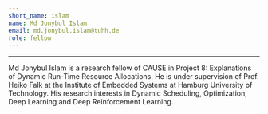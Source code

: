 ```yaml
---
short_name: islam
name: Md Jonybul Islam 
email: md.jonybul.islam@tuhh.de 
role: fellow
---
```


---
Md Jonybul Islam is a research fellow of CAUSE in Project 8: Explanations of Dynamic Run-Time Resource Allocations. He is under supervision of Prof. Heiko Falk at the Institute of Embedded Systems at Hamburg University of Technology.
His research interests in Dynamic Scheduling, Optimization, Deep Learning and Deep Reinforcement Learning.
